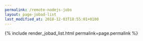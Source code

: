 ```yaml
---
permalink: /remote-nodejs-jobs
layout: page-jobad-list
last_modified_at: 2018-12-03T18:55:01+0100
---
```

{% include render_jobad_list.html permalink=page.permalink %}
